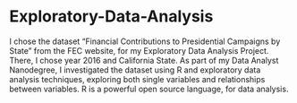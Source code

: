 # Exploratory-Data-Analysis
I chose the dataset “Financial Contributions to Presidential Campaigns by State” from the FEC website, for my Exploratory Data Analysis Project. There, I chose year 2016 and California State.
As part of my Data Analyst Nanodegree, I investigated the dataset using R and exploratory data analysis techniques, exploring both single variables and relationships between variables.
R is a powerful open source language, for data analysis. 
